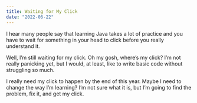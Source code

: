 ```yaml
---
title: Waiting for My Click
date: "2022-06-22"
---
```


I hear many people say that learning Java takes a lot of practice and you have to wait for something in your head to click before you really understand it. 

Well, I’m still waiting for my click. Oh my gosh, where’s my click? I’m not really panicking yet, but I would, at least, like to write basic code without struggling so much. 

I really need my click to happen by the end of this year. Maybe I need to change the way I’m learning? I’m not sure what it is, but I’m going to find the problem, fix it, and get my click. 

